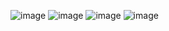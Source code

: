 ![image](https://github.com/ayushi0308/PRODIGY_WD_03/assets/75728906/4cbc2b3a-00dd-4502-8744-62ec2edb70f7)
![image](https://github.com/ayushi0308/PRODIGY_WD_03/assets/75728906/492e08ee-076c-454c-9239-0185feb748bd)
![image](https://github.com/ayushi0308/PRODIGY_WD_03/assets/75728906/f7de699f-bbc6-4741-9283-44d27d1045f9)
![image](https://github.com/ayushi0308/PRODIGY_WD_03/assets/75728906/14f078c8-2764-42d2-a2ea-44fc771afb79)



